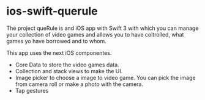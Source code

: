 # ios-swift-querule

The project queRule is and iOS app with Swift 3 with which you can manage your collection of video games and allows you to have coltrolled, what games yo have borrowed and to whom.

This app uses the next iOS componentes.

- Core Data to store the video games data.
- Collection and stack views to make the UI.
- Image picker to choose a image to video game. You can pick the image from camera roll or make a photo with the camera.
- Tap gestures
